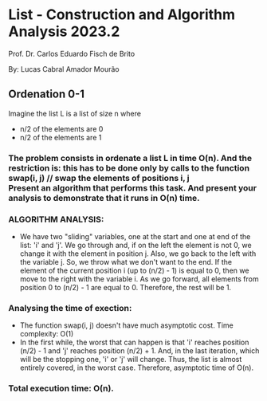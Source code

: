 # List - Construction and Algorithm Analysis 2023.2 
Prof. Dr. Carlos Eduardo Fisch de Brito

By: Lucas Cabral Amador Mourão

## Ordenation 0-1

Imagine the list L is a list of size n where

- n/2 of the elements are 0
- n/2 of the elements are 1

### The problem consists in ordenate a list L in time O(n). And the restriction is: this has to be done only by calls to the function swap(i, j) // swap the elements of positions i, j <br/> Present an algorithm that performs this task. And present your analysis to demonstrate that it runs in O(n) time.

### ALGORITHM ANALYSIS:

- We have two "sliding" variables, one at the start and one at end of the list: 'i' and 'j'. We go through and, if on the left the element is not 0, we change it with the element in position j. Also, we go back to the left with the variable j. So, we throw what we don't want to the end. If the element of the current position i (up to (n/2) - 1) is equal to 0, then we move to the right with the variable i. As we go forward, all elements from position 0 to (n/2) - 1 are equal to 0. Therefore, the rest will be 1.

### Analysing the time of exection:

- The function swap(i, j) doesn't have much asymptotic cost. Time complexity: O(1)
- In the first while, the worst that can happen is that 'i' reaches position (n/2) - 1 and 'j' reaches position (n/2) + 1. And, in the last iteration, which will be the stopping one, 'i' or 'j' will change. Thus, the list is almost entirely covered, in the worst case. Therefore, asymptotic time of O(n).

### Total execution time: O(n).
